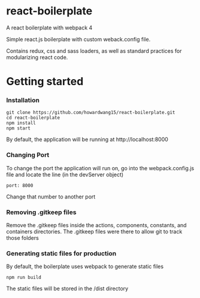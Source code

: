 # react-boilerplate
A react boilerplate with webpack 4

Simple react.js boilerplate with custom weback.config file.

Contains redux, css and sass loaders, as well as standard practices for modularizing react code.


# Getting started
### Installation
```
git clone https://github.com/howardwang15/react-boilerplate.git
cd react-boilerplate
npm install
npm start
```
By default, the application will be running at http://localhost:8000

### Changing Port
To change the port the application will run on, go into the webpack.config.js file and locate the line (in the devServer object)
```
port: 8000
```
Change that number to another port

### Removing .gitkeep files
Remove the .gitkeep files inside the actions, components, constants, and containers directories. The .gitkeep files were there to allow git to track those folders 

### Generating static files for production
By default, the boilerplate uses webpack to generate static files
```
npm run build
```
The static files will be stored in the /dist directory
